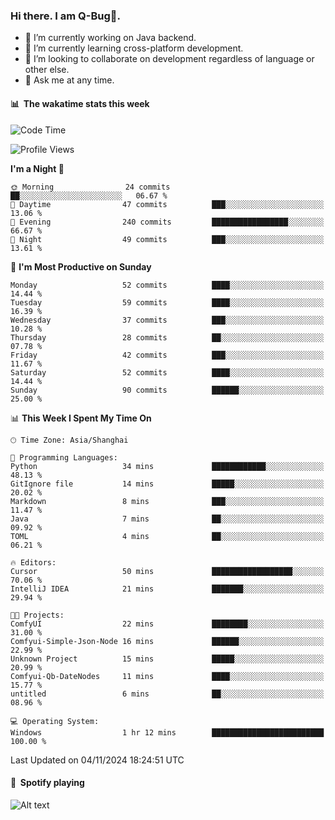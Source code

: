 ### Hi there. I am Q-Bug🐞.

- 🔭 I’m currently working on Java backend.
- 🌱 I’m currently learning cross-platform development.
- 👯 I’m looking to collaborate on development regardless of language or other else.
- 💬 Ask me at any time.

#### 📊 &nbsp;**The wakatime stats this week**  
<!--START_SECTION:waka-->
![Code Time](http://img.shields.io/badge/Code%20Time-175%20hrs%2053%20mins-blue)

![Profile Views](http://img.shields.io/badge/Profile%20Views-0-blue)

**I'm a Night 🦉** 

```text
🌞 Morning                24 commits          ██░░░░░░░░░░░░░░░░░░░░░░░   06.67 % 
🌆 Daytime                47 commits          ███░░░░░░░░░░░░░░░░░░░░░░   13.06 % 
🌃 Evening                240 commits         █████████████████░░░░░░░░   66.67 % 
🌙 Night                  49 commits          ███░░░░░░░░░░░░░░░░░░░░░░   13.61 % 
```
📅 **I'm Most Productive on Sunday** 

```text
Monday                   52 commits          ████░░░░░░░░░░░░░░░░░░░░░   14.44 % 
Tuesday                  59 commits          ████░░░░░░░░░░░░░░░░░░░░░   16.39 % 
Wednesday                37 commits          ███░░░░░░░░░░░░░░░░░░░░░░   10.28 % 
Thursday                 28 commits          ██░░░░░░░░░░░░░░░░░░░░░░░   07.78 % 
Friday                   42 commits          ███░░░░░░░░░░░░░░░░░░░░░░   11.67 % 
Saturday                 52 commits          ████░░░░░░░░░░░░░░░░░░░░░   14.44 % 
Sunday                   90 commits          ██████░░░░░░░░░░░░░░░░░░░   25.00 % 
```


📊 **This Week I Spent My Time On** 

```text
🕑︎ Time Zone: Asia/Shanghai

💬 Programming Languages: 
Python                   34 mins             ████████████░░░░░░░░░░░░░   48.13 % 
GitIgnore file           14 mins             █████░░░░░░░░░░░░░░░░░░░░   20.02 % 
Markdown                 8 mins              ███░░░░░░░░░░░░░░░░░░░░░░   11.47 % 
Java                     7 mins              ██░░░░░░░░░░░░░░░░░░░░░░░   09.92 % 
TOML                     4 mins              ██░░░░░░░░░░░░░░░░░░░░░░░   06.21 % 

🔥 Editors: 
Cursor                   50 mins             ██████████████████░░░░░░░   70.06 % 
IntelliJ IDEA            21 mins             ███████░░░░░░░░░░░░░░░░░░   29.94 % 

🐱‍💻 Projects: 
ComfyUI                  22 mins             ████████░░░░░░░░░░░░░░░░░   31.00 % 
Comfyui-Simple-Json-Node 16 mins             ██████░░░░░░░░░░░░░░░░░░░   22.99 % 
Unknown Project          15 mins             █████░░░░░░░░░░░░░░░░░░░░   20.99 % 
Comfyui-Qb-DateNodes     11 mins             ████░░░░░░░░░░░░░░░░░░░░░   15.77 % 
untitled                 6 mins              ██░░░░░░░░░░░░░░░░░░░░░░░   08.96 % 

💻 Operating System: 
Windows                  1 hr 12 mins        █████████████████████████   100.00 % 
```


 Last Updated on 04/11/2024 18:24:51 UTC
<!--END_SECTION:waka-->

#### 🎵 &nbsp;**Spotify playing**  
![Alt text](https://spotify-recently-played-readme.vercel.app/api?user=e5y1o4x7kdt9kf2blu4wvmb4s&unique={true|1|on|yes})
